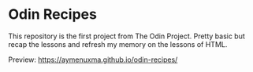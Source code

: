 # Odin Recipes
This repository is the first project from The Odin Project. Pretty basic but recap the lessons and refresh my memory on the  lessons of HTML.

Preview:
https://aymenuxma.github.io/odin-recipes/